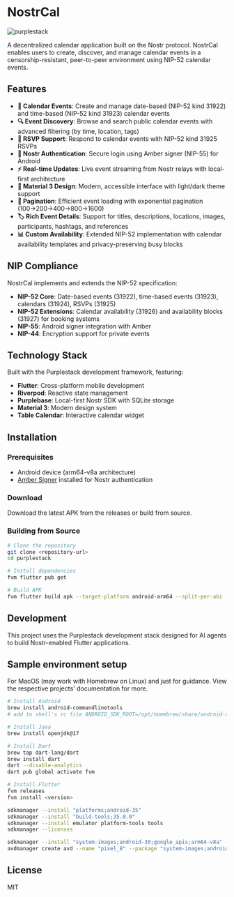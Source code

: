 # NostrCal

![purplestack](assets/images/purplestack.png)

A decentralized calendar application built on the Nostr protocol. NostrCal enables users to create, discover, and manage calendar events in a censorship-resistant, peer-to-peer environment using NIP-52 calendar events.

## Features

- **📅 Calendar Events**: Create and manage date-based (NIP-52 kind 31922) and time-based (NIP-52 kind 31923) calendar events
- **🔍 Event Discovery**: Browse and search public calendar events with advanced filtering (by time, location, tags)
- **📱 RSVP Support**: Respond to calendar events with NIP-52 kind 31925 RSVPs
- **🔐 Nostr Authentication**: Secure login using Amber signer (NIP-55) for Android
- **⚡ Real-time Updates**: Live event streaming from Nostr relays with local-first architecture
- **🎨 Material 3 Design**: Modern, accessible interface with light/dark theme support
- **📄 Pagination**: Efficient event loading with exponential pagination (100→200→400→800→1600)
- **🏷️ Rich Event Details**: Support for titles, descriptions, locations, images, participants, hashtags, and references
- **📊 Custom Availability**: Extended NIP-52 implementation with calendar availability templates and privacy-preserving busy blocks

## NIP Compliance

NostrCal implements and extends the NIP-52 specification:

- **NIP-52 Core**: Date-based events (31922), time-based events (31923), calendars (31924), RSVPs (31925)
- **NIP-52 Extensions**: Calendar availability (31926) and availability blocks (31927) for booking systems
- **NIP-55**: Android signer integration with Amber
- **NIP-44**: Encryption support for private events

## Technology Stack

Built with the Purplestack development framework, featuring:

- **Flutter**: Cross-platform mobile development
- **Riverpod**: Reactive state management
- **Purplebase**: Local-first Nostr SDK with SQLite storage
- **Material 3**: Modern design system
- **Table Calendar**: Interactive calendar widget

## Installation

### Prerequisites

- Android device (arm64-v8a architecture)
- [Amber Signer](https://github.com/greenart7c3/Amber) installed for Nostr authentication

### Download

Download the latest APK from the releases or build from source.

### Building from Source

```bash
# Clone the repository
git clone <repository-url>
cd purplestack

# Install dependencies
fvm flutter pub get

# Build APK
fvm flutter build apk --target-platform android-arm64 --split-per-abi
```

## Development

This project uses the Purplestack development stack designed for AI agents to build Nostr-enabled Flutter applications.

## Sample environment setup

For MacOS (may work with Homebrew on Linux) and just for guidance. View the respective projects' documentation for more.

```bash
# Install Android
brew install android-commandlinetools
# add to shell's rc file ANDROID_SDK_ROOT=/opt/homebrew/share/android-commandlinetools

# Install Java
brew install openjdk@17

# Install Dart
brew tap dart-lang/dart
brew install dart
dart --disable-analytics
dart pub global activate fvm

# Install Flutter
fvm releases
fvm install <version>

sdkmanager --install "platforms;android-35"
sdkmanager --install "build-tools;35.0.0"
sdkmanager --install emulator platform-tools tools
sdkmanager --licenses

sdkmanager --install "system-images;android-30;google_apis;arm64-v8a"
avdmanager create avd --name "pixel_8" --package "system-images;android-35;google_apis;arm64-v8a" --abi "arm64-v8a" --device "pixel_8"
```

## License

MIT
